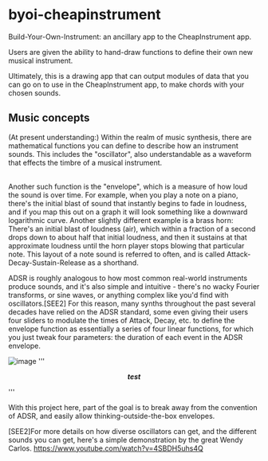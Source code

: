 # byoi-cheapinstrument
Build-Your-Own-Instrument: an ancillary app to the CheapInstrument app.

Users are given the ability to hand-draw functions to define their own new musical instrument.

Ultimately, this is a drawing app that can output modules of data that you can go on to use in the CheapInstrument app, to make chords with your chosen sounds.

<h2>Music concepts</h2>
(At present understanding:) Within the realm of music synthesis, there are mathematical functions you can define to describe how an instrument sounds. This includes the "oscillator", also understandable as a waveform that effects the timbre of a musical instrument.

<br>Another such function is the "envelope", which is a measure of how loud the sound is over time. For example, when you play a note on a piano, there's the initial blast of sound that instantly begins to fade in loudness, and if you map this out on a graph it will look something like a downward logarithmic curve. Another slightly different example is a brass horn: There's an initial blast of loudness (air), which within a fraction of a second drops down to about half that initial loudness, and then it sustains at that approximate loudness until the horn player stops blowing that particular note. This layout of a note sound is referred to often, and is called Attack-Decay-Sustain-Release as a shorthand.

ADSR is roughly analogous to how most common real-world instruments produce sounds, and it's also simple and intuitive - there's no wacky Fourier transforms, or sine waves, or anything complex like you'd find with oscillators.[SEE2] For this reason, many synths throughout the past several decades have relied on the ADSR standard, some even giving their users four sliders to modulate the times of Attack, Decay, etc. to define the envelope function as essentially a series of four linear functions, for which you just tweak four parameters: the duration of each event in the ADSR envelope.

![image](https://user-images.githubusercontent.com/91765107/138204008-a2f45fa9-1cce-4a31-b63d-83716403153b.png)
'''<p align="center"><b><i>test</i></b></p>'''


With this project here, part of the goal is to break away from the convention of ADSR, and easily allow thinking-outside-the-box envelopes.


[SEE2]For more details on how diverse oscillators can get, and the different sounds you can get, here's a simple demonstration by the great Wendy Carlos. https://www.youtube.com/watch?v=4SBDH5uhs4Q
